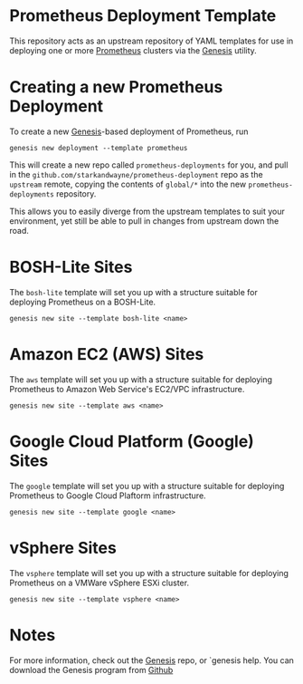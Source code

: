 Prometheus Deployment Template
======================================

This repository acts as an upstream repository of YAML templates for use in deploying one or more [Prometheus][prometheus] clusters via the [Genesis][genesis] utility.

Creating a new Prometheus Deployment
======================================

To create a new [Genesis][genesis]-based deployment of Prometheus, run

```
genesis new deployment --template prometheus
```

This will create a new repo called `prometheus-deployments` for you, and pull in the `github.com/starkandwayne/prometheus-deployment` repo as the `upstream` remote, copying the contents of `global/*` into the new `prometheus-deployments` repository.

This allows you to easily diverge from the upstream templates to suit your environment, yet still be able to pull in changes from upstream down the road.

BOSH-Lite Sites
======================================

The `bosh-lite` template will set you up with a structure suitable for deploying Prometheus on a BOSH-Lite.

```
genesis new site --template bosh-lite <name>
```

Amazon EC2 (AWS) Sites
======================================

The `aws` template will set you up with a structure suitable for deploying Prometheus to Amazon Web Service's EC2/VPC infrastructure.

```
genesis new site --template aws <name>
```


Google Cloud Platform (Google) Sites
======================================

The `google` template will set you up with a structure suitable for deploying Prometheus to Google Cloud Plaftorm infrastructure.

```
genesis new site --template google <name>
```

vSphere Sites
======================================

The `vsphere` template will set you up with a structure suitable for deploying Prometheus on a VMWare vSphere ESXi cluster.

```
genesis new site --template vsphere <name>
```

Notes
======================================

For more information, check out the [Genesis][genesis] repo, or `genesis help. You can download the Genesis program from [Github][genesis]

[genesis]: https://github.com/starkandwayne/genesis
[prometheus]: https://prometheus.io/
